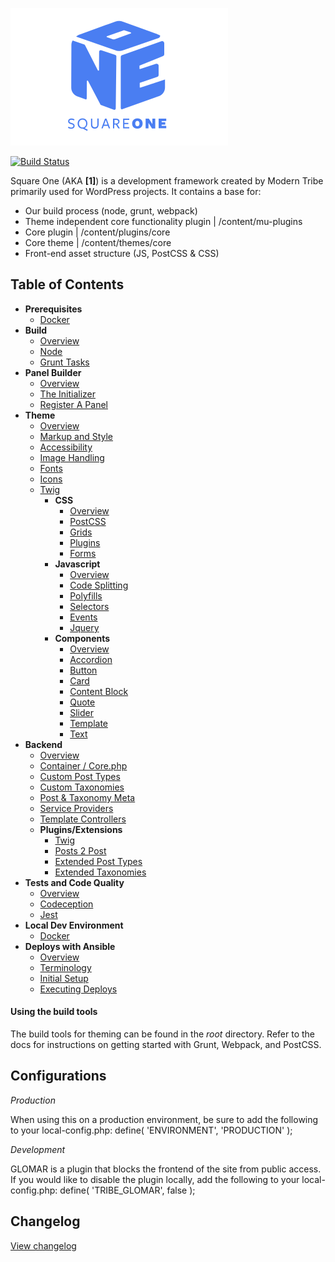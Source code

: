 ![./example/example.svg](./logo.svg)

[![Build Status](https://travis-ci.com/moderntribe/square-one.svg?token=1evq9eFenqSy9NpYbMyT&branch=master)](https://travis-ci.com/moderntribe/square-one)

Square One (AKA **\[1\]**) is a development framework created by Modern Tribe primarily used for WordPress projects. It contains a base for:

* Our build process (node, grunt, webpack)
* Theme independent core functionality plugin | /content/mu-plugins
* Core plugin | /content/plugins/core
* Core theme | /content/themes/core
* Front-end asset structure (JS, PostCSS & CSS)

## Table of Contents

* **Prerequisites**
  * [Docker](/dev/docker/README.md)
* **Build**
  * [Overview](/docs/build/README.md)
  * [Node](/docs/build/node.md)
  * [Grunt Tasks](/docs/build/grunt.md)
* **Panel Builder**
  * [Overview](/docs/panels/README.md)
  * [The Initializer](/docs/panels/initializer.md)
  * [Register A Panel](/docs/panels/register.md)
* **Theme**
  * [Overview](/docs/theme/README.md)
  * [Markup and Style](/docs/theme/markup-and-style.md)
  * [Accessibility](/docs/theme/accessibility.md)
  * [Image Handling](/docs/theme/images.md)
  * [Fonts](/docs/theme/fonts.md)
  * [Icons](/docs/theme/icons.md)
  * [Twig](/docs/theme/twig.md)
    * **CSS**
      * [Overview](/docs/theme/css/README.md)
      * [PostCSS](/docs/theme/css/postcss.md)
      * [Grids](/docs/theme/css/grids.md)
      * [Plugins](/docs/theme/css/plugins.md)
      * [Forms](/docs/theme/css/forms.md)
    * **Javascript**
      * [Overview](/docs/theme/js/README.md)
      * [Code Splitting](/docs/theme/js/code-splitting.md)
      * [Polyfills](/docs/theme/js/polyfills.md)
      * [Selectors](/docs/theme/js/selectors.md)
      * [Events](/docs/theme/js/events.md)
      * [Jquery](/docs/theme/js/jquery.md)
    * **Components**
      * [Overview](/docs/theme/components/README.md)
      * [Accordion](/docs/theme/components/accordion.md)
      * [Button](/docs/theme/components/button.md)
      * [Card](/docs/theme/components/card.md)
      * [Content Block](/docs/theme/components/content_block.md)
      * [Quote](/docs/theme/components/quote.md)
      * [Slider](/docs/theme/components/slider.md)
      * [Template](/docs/theme/components/template.md)
      * [Text](/docs/theme/components/text.md)
* **Backend**
  * [Overview](/docs/backend/README.md)
  * [Container / Core.php](/docs/backend/container.md)
  * [Custom Post Types](/docs/backend/post-types.md)
  * [Custom Taxonomies](/docs/backend/taxonomies.md)
  * [Post & Taxonomy Meta](/docs/backend/post-meta.md)
  * [Service Providers](/docs/backend/service-providers.md)
  * [Template Controllers](/docs/backend/data.md)
  * **Plugins/Extensions**
    * [Twig](https://twig.symfony.com/)
    * [Posts 2 Post](https://github.com/scribu/wp-posts-to-posts/wiki)
    * [Extended Post Types](https://github.com/johnbillion/extended-cpts/blob/master/README.md)
    * [Extended Taxonomies](https://github.com/johnbillion/extended-taxos/blob/master/README.md)
* **Tests and Code Quality**
  * [Overview](/docs/tests/README.md)
  * [Codeception](/docs/tests/codeception.md)
  * [Jest](/docs/tests/jest.md)
* **Local Dev Environment**
  * [Docker](/dev/docker/README.md)
* **Deploys with Ansible**
  * [Overview](/docs/ansible/README.md)
  * [Terminology](/docs/ansible/terminology.md)
  * [Initial Setup](/docs/ansible/initial-setup.md)
  * [Executing Deploys](/docs/ansible/deploys.md)

#### Using the build tools

The build tools for theming can be found in the *root* directory. Refer to the docs for instructions on getting started with Grunt, Webpack, and PostCSS.


## Configurations


*Production*

When using this on a production environment, be sure to add the following to your local-config.php:
    define( 'ENVIRONMENT', 'PRODUCTION' );

*Development*

GLOMAR is a plugin that blocks the frontend of the site from public access. If you would like to disable the plugin locally, add the following to your local-config.php:
    define( 'TRIBE_GLOMAR', false );


## Changelog

[View changelog](./changelog.md)
